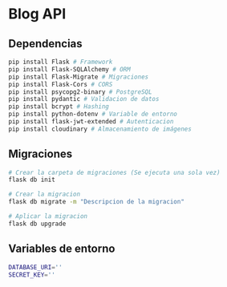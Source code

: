 # Blog API

## Dependencias

```bash
pip install Flask # Framework
pip install Flask-SQLAlchemy # ORM
pip install Flask-Migrate # Migraciones
pip install Flask-Cors # CORS
pip install psycopg2-binary # PostgreSQL
pip install pydantic # Validacion de datos
pip install bcrypt # Hashing
pip install python-dotenv # Variable de entorno
pip install flask-jwt-extended # Autenticacion
pip install cloudinary # Almacenamiento de imágenes
```

## Migraciones

```bash
# Crear la carpeta de migraciones (Se ejecuta una sola vez)
flask db init

# Crear la migracion
flask db migrate -m "Descripcion de la migracion"

# Aplicar la migracion
flask db upgrade
```

## Variables de entorno

```bash
DATABASE_URI=''
SECRET_KEY=''
```
